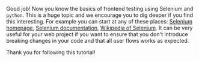 Good job! Now you know the basics of frontend testing using Selenium and `python`. This is a huge topic and we encourage you to dig deeper if you find this interesting. For example you can start at any of these places: [Selenium homepage](https://www.selenium.dev/), [Selenium documentation](https://www.selenium.dev/documentation/en/), [Wikipedia of Selenium](https://en.wikipedia.org/wiki/Selenium_(software)). It can be very useful for your web project if you want to ensure that you don't introduce breaking changes in your code and that all user flows works as expected.

Thank you for following this tutorial!
